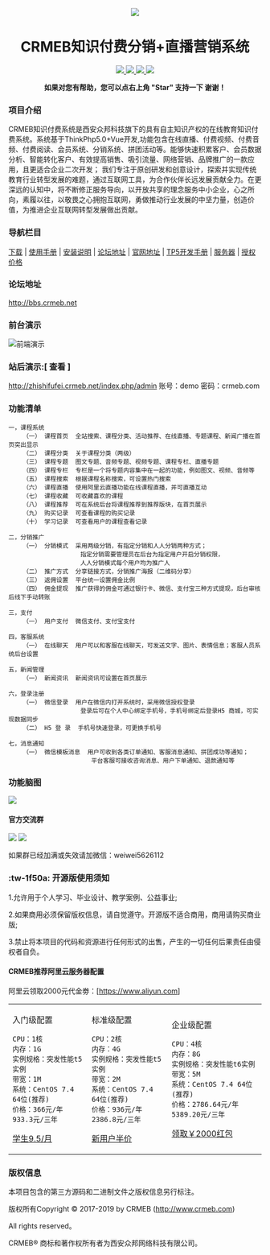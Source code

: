 
<p align="center">
    <img src="https://images.gitee.com/uploads/images/2018/1214/151026_2299df23_892944.gif" />
</p>
<h1 align="center">CRMEB知识付费分销+直播营销系统</h1> 
<p align="center">
    <a href="http://www.crmeb.com">
        <img src="https://img.shields.io/badge/OfficialWebsite-CRMEB-yellow.svg" />
    </a>

<a href="http://www.crmeb.com">
        <img src="https://img.shields.io/badge/Licence-GPL3.0-green.svg?style=flat" />
    </a>
    <a href="http://www.crmeb.com">
        <img src="https://img.shields.io/badge/Edition-3.0-blue.svg" />
    </a>
     <a href="https://gitee.com/ZhongBangKeJi/CRMEB/repository/archive/master.zip">
        <img src="https://img.shields.io/badge/download-80m-red.svg" />
    </a>
    </p>
<p align="center">    
    <b>如果对您有帮助，您可以点右上角 "Star" 支持一下 谢谢！</b>
</p>

### 项目介绍

CRMEB知识付费系统是西安众邦科技旗下的具有自主知识产权的在线教育知识付费系统。系统基于ThinkPhp5.0+Vue开发,功能包含在线直播、付费视频、付费音频、付费阅读、会员系统、分销系统、拼团活动等。能够快速积累客户、会员数据分析、智能转化客户、有效提高销售、吸引流量、网络营销、品牌推广的一款应用，且更适合企业二次开发；
我们专注于原创研发和创意设计，探索并实现传统教育行业转型发展的难题，通过互联网工具，为合作伙伴长远发展贡献全力。在更深远的认知中，将不断修正服务导向，以开放共享的理念服务中小企业，心之所向，素履以往，以敬畏之心拥抱互联网，勇做推动行业发展的中坚力量，创造价值，为推进企业互联网转型发展做出贡献。

### 导航栏目

[下载](https://gitee.com/ZhongBangKeJi/crmeb_zzff_class/tree/master)
 | [使用手册](https://help.crmeb.net)
 | [安装说明](http://help.crmeb.net/crmeb_zsff/1514710)
 | [论坛地址](http://bbs.crmeb.net)
 | [官网地址](https://www.crmeb.com)
 | [TP5开发手册](https://www.kancloud.cn/manual/thinkphp5/118003)
 | [服务器](https://promotion.aliyun.com/ntms/yunparter/invite.html?userCode=dligum2z)
 | [授权价格](https://www.crmeb.com)
###  论坛地址
http://bbs.crmeb.net
###  前台演示
![前端演示](/readme/images/前端演示二维码.jpg)

### 站后演示:[ 查看 ]

http://zhishifufei.crmeb.net/index.php/admin 账号：demo    密码：crmeb.com
###  功能清单
    一，课程系统
        （一） 课程首页  全站搜索、课程分类、活动推荐、在线直播、专题课程、新闻广播在首页突出显示
        （二） 课程分类  关于课程分类（两级）
        （三） 课程专题  图文专题、音频专题、视频专题、课程专栏、直播专题
        （四） 课程专栏  专栏是一个将专题内容集中在一起的功能，例如图文、视频、音频等
        （五） 课程搜索  根据课程名称搜索，可设置热门搜索
        （六） 课程直播  使用阿里云直播功能在线课程直播，并可直播互动
        （七） 课程收藏  可收藏喜欢的课程
        （八） 课程推荐  可在系统后台将课程推荐到推荐版块，在首页展示
        （九） 购买记录  可查看课程的购买记录
        （十） 学习记录  可查看用户的课程查看记录
        
    二，分销推广
        （一） 分销模式  采用两级分销，有指定分销和人人分销两种方式；
                        指定分销需要管理员在后台为指定用户开启分销权限，
                        人人分销模式每个用户均为推广人
        （二） 推广方式  分享链接方式，分销推广海报（二维码分享）
        （三） 返佣设置  平台统一设置佣金比例  
        （四） 佣金提现  推广获得的佣金可通过银行卡、微信、支付宝三种方式提现，后台审核后线下手动转账
        
    三，支付
        （一） 用户支付  微信支付、支付宝支付 
        
    四，客服系统
        （一） 在线聊天  用户可以和客服在线聊天，可发送文字、图片、表情信息；客服人员系统后台设置
        
    五，新闻管理  
        （一） 新闻资讯  新闻资讯可设置在首页展示 
        
    六，登录注册
        （一） 微信登录  用户在微信内打开系统时，采用微信授权登录
                        登录后可在个人中心绑定手机号，手机号绑定后登录H5 商城，可实现数据同步 
        （二） H5 登 录  手机号快速登录，可更换手机号       
        
    七，消息通知
        （一） 微信模板消息  用户可收到各类订单通知、客服消息通知、拼团成功等通知；
                           平台客服可接收咨询消息、用户下单通知、退款通知等     

        
###  功能脑图
![](/readme/images/zsff_open_v1.1.png)

####  官方交流群
![](/readme/images/知识付费1.png)
![](/readme/images/知识付费2.png)

如果群已经加满或失效请加微信：weiwei5626112

###   :tw-1f50a: 开源版使用须知
1.允许用于个人学习、毕业设计、教学案例、公益事业;

2.如果商用必须保留版权信息，请自觉遵守。开源版不适合商用，商用请购买商业版;

3.禁止将本项目的代码和资源进行任何形式的出售，产生的一切任何后果责任由侵权者自负。

#### CRMEB推荐阿里云服务器配置

阿里云领取2000元代金劵：[<a href="https://promotion.aliyun.com/ntms/yunparter/invite.html?userCode=dligum2z">https://www.aliyun.com</a>]
 <table><tr><td> 
 
 入门级配置
 ```
 CPU：1核
 内存：1G
 实例规格：突发性能t5实例
 带宽：1M
 系统：CentOS 7.4 64位(推荐)
 价格：366元/年 933.3元/三年
 ```
 <a href="https://promotion.aliyun.com/ntms/yunparter/invite.html?userCode=dligum2z">学生9.5/月</a>
   </td>
 <td>
 
 标准级配置
 ```
 CPU：2核
 内存：4G
 实例规格：突发性能t5实例
 带宽：2M
 系统：CentOS 7.4 64位(推荐)
 价格：936元/年 2386.8元/三年
 ```
 <a href="https://promotion.aliyun.com/ntms/yunparter/invite.html?userCode=dligum2z">新用户半价</a>
 
   </td>
   <td>
 
 企业级配置
 ```
 CPU：4核
 内存：8G
 实例规格：突发性能t6实例
 带宽：5M
 系统：CentOS 7.4 64位(推荐)
 价格：2786.64元/年 5389.20元/三年
 ```
 <a href="https://promotion.aliyun.com/ntms/yunparter/invite.html?userCode=dligum2z">领取￥2000红包</a>
 
   </td>
   </tr></table>
   
### 版权信息

本项目包含的第三方源码和二进制文件之版权信息另行标注。

版权所有Copyright © 2017-2019 by CRMEB (http://www.crmeb.com)

All rights reserved。

CRMEB® 商标和著作权所有者为西安众邦网络科技有限公司。    
    






